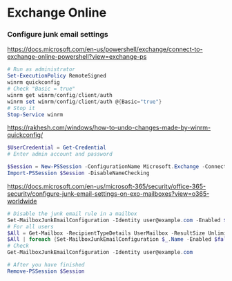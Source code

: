 # Exchange Online

### Configure junk email settings

https://docs.microsoft.com/en-us/powershell/exchange/connect-to-exchange-online-powershell?view=exchange-ps

```powershell
# Run as administrator
Set-ExecutionPolicy RemoteSigned
winrm quickconfig
# Check "Basic = true"
winrm get winrm/config/client/auth
winrm set winrm/config/client/auth @{Basic="true"}
# Stop it
Stop-Service winrm
```

https://rakhesh.com/windows/how-to-undo-changes-made-by-winrm-quickconfig/

```powershell
$UserCredential = Get-Credential
# Enter admin account and password

$Session = New-PSSession -ConfigurationName Microsoft.Exchange -ConnectionUri https://outlook.office365.com/powershell-liveid/ -Credential $UserCredential -Authentication Basic -AllowRedirection
Import-PSSession $Session -DisableNameChecking
```

https://docs.microsoft.com/en-us/microsoft-365/security/office-365-security/configure-junk-email-settings-on-exo-mailboxes?view=o365-worldwide

```powershell
# Disable the junk email rule in a mailbox
Set-MailboxJunkEmailConfiguration -Identity user@example.com -Enabled $false
# For all users
$All = Get-Mailbox -RecipientTypeDetails UserMailbox -ResultSize Unlimited
$All | foreach {Set-MailboxJunkEmailConfiguration $_.Name -Enabled $false}
# Check
Get-MailboxJunkEmailConfiguration -Identity user@example.com

# After you have finished
Remove-PSSession $Session
```
